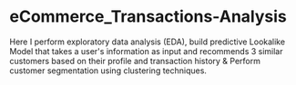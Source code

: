 # eCommerce_Transactions-Analysis
Here I perform exploratory data analysis (EDA), build predictive Lookalike Model that takes a user's information as input and recommends 3 similar customers based on their profile and transaction history &amp; Perform customer segmentation using clustering techniques.
